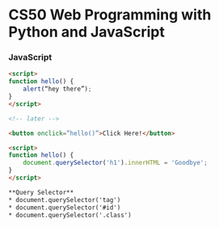 # CS50 Web Programming with Python and JavaScript


### JavaScript

``` html
<script>
function hello() {
    alert(“hey there”);
}
</script>

<!-- later -->

<button onclick=”hello()”>Click Here!</button>
```

``` html
<script>
function hello() {
    document.querySelector('h1').innerHTML = 'Goodbye';
}
</script>

**Query Selector**
* document.querySelector('tag')
* document.querySelector('#id')
* document.querySelector('.class')
